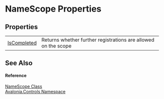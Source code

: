 # NameScope Properties




## Properties
<table>
<tr>
<td><a href="P_Avalonia_Controls_NameScope_IsCompleted">IsCompleted</a></td>
<td>Returns whether further registrations are allowed on the scope</td>
</tr>
</table>

## See Also


#### Reference
<a href="T_Avalonia_Controls_NameScope">NameScope Class</a>  
<a href="N_Avalonia_Controls">Avalonia.Controls Namespace</a>  

